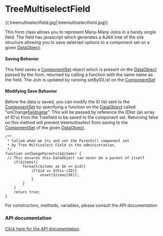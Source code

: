 # TreeMultiselectField

{{:treemultiselectfield.jpg|:treemultiselectfield.jpg}}

This form class allows you to represent Many-Many Joins in a handy single field. The field has javascript which generates a AJAX tree of the site structure allowing you to save selected options to a component set on a given [DataObject](http://api.silverstripe.org/trunk/sapphire/model/DataObject.html). 

#### Saving Behavior
This field saves a [ComponentSet](http://api.silverstripe.org/trunk/sapphire/model/ComponentSet.html) object which is present on the [DataObject](http://api.silverstripe.org/trunk/sapphire/model/DataObject.html) passed by the form, returned by calling a function with the same name as the field. The Join is updated by running setByIDList on the [ComponentSet](http://api.silverstripe.org/trunk/sapphire/model/ComponentSet.html)

#### Modifying Save Behavior
Before the data is saved, you can modify the ID list sent to the [ComponentSet](http://api.silverstripe.org/trunk/sapphire/model/ComponentSet.html) by specifying a function on the [DataObject](http://api.silverstripe.org/trunk/sapphire/model/DataObject.html) called "onChange[fieldname](&items)". This will be passed by reference the IDlist (an array of ID's) from the Treefield to be saved to the component set. 
Returning false on this method will prevent treemultiselect from saving to the [ComponentSet](http://api.silverstripe.org/trunk/sapphire/model/ComponentSet.html) of the given [DataObject](http://api.silverstripe.org/trunk/sapphire/model/DataObject.html).

~~~ {php}
/**
 * Called when we try and set the Parents() component set
 * by Tree Multiselect Field in the administration.
 */
function onChangeParents(&$items) {
 // This ensures this DataObject can never be a parent of itself
	if($items){
		foreach($items as $k => $id){
			if($id == $this->ID){
				unset($items[$k]);
			}
		}
	}	
	return true;
}
~~~

For constructors, methods, variables, please consult the API documentation

### API documentation
[Click here for the API documentation](http://api.silverstripe.org/trunk/forms/fields-relational/TreeMultiselectField.html).
